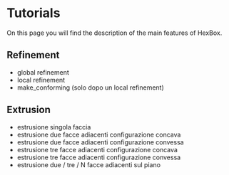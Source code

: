 # Tutorials

On this page you will find the description of the main features of HexBox.

## Refinement

- global refinement
- local refinement
- make_conforming (solo dopo un local refinement)

## Extrusion

- estrusione singola faccia
- estrusione due facce adiacenti configurazione concava
- estrusione due facce adiacenti configurazione convessa
- estrusione tre facce adiacenti configurazione concava
- estrusione tre facce adiacenti configurazione convessa
- estrusione due / tre / N facce adiacenti sul piano

